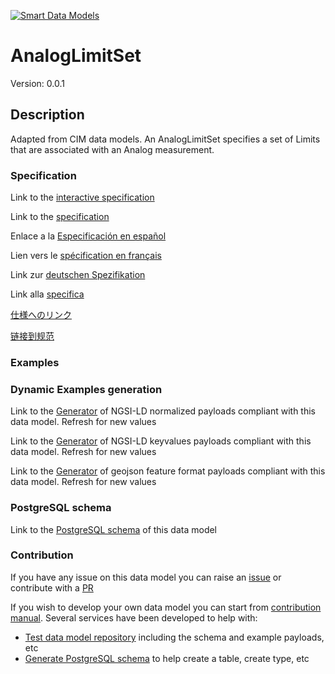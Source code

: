[![Smart Data Models](https://smartdatamodels.org/wp-content/uploads/2022/01/SmartDataModels_logo.png "Logo")](https://smartdatamodels.org)
# AnalogLimitSet
Version: 0.0.1

## Description 

Adapted from CIM data models. An AnalogLimitSet specifies a set of Limits that are associated with an Analog measurement.
### Specification

Link to the [interactive specification](https://swagger.lab.fiware.org/?url=https://smart-data-models.github.io/dataModel.EnergyCIM/AnalogLimitSet/swagger.yaml)

Link to the [specification](https://github.com/smart-data-models/dataModel.EnergyCIM/blob/master/AnalogLimitSet/doc/spec.md)

Enlace a la [Especificación en español](https://github.com/smart-data-models/dataModel.EnergyCIM/blob/master/AnalogLimitSet/doc/spec_ES.md)

Lien vers le [spécification en français](https://github.com/smart-data-models/dataModel.EnergyCIM/blob/master/AnalogLimitSet/doc/spec_FR.md)

Link zur [deutschen Spezifikation](https://github.com/smart-data-models/dataModel.EnergyCIM/blob/master/AnalogLimitSet/doc/spec_DE.md)

Link alla [specifica](https://github.com/smart-data-models/dataModel.EnergyCIM/blob/master/AnalogLimitSet/doc/spec_IT.md)

[仕様へのリンク](https://github.com/smart-data-models/dataModel.EnergyCIM/blob/master/AnalogLimitSet/doc/spec_JA.md)

[链接到规范](https://github.com/smart-data-models/dataModel.EnergyCIM/blob/master/AnalogLimitSet/doc/spec_ZH.md)
### Examples
### Dynamic Examples generation

Link to the [Generator](https://smartdatamodels.org/extra/ngsi-ld_generator.php?schemaUrl=https://raw.githubusercontent.com/smart-data-models/dataModel.EnergyCIM/master/AnalogLimitSet/schema.json&email=info@smartdatamodels.org) of NGSI-LD normalized payloads compliant with this data model. Refresh for new values

Link to the [Generator](https://smartdatamodels.org/extra/ngsi-ld_generator_keyvalues.php?schemaUrl=https://raw.githubusercontent.com/smart-data-models/dataModel.EnergyCIM/master/AnalogLimitSet/schema.json&email=info@smartdatamodels.org) of NGSI-LD keyvalues payloads compliant with this data model. Refresh for new values

Link to the [Generator](https://smartdatamodels.org/extra/geojson_features_generator.php?schemaUrl=https://raw.githubusercontent.com/smart-data-models/dataModel.EnergyCIM/master/AnalogLimitSet/schema.json&email=info@smartdatamodels.org) of geojson feature format payloads compliant with this data model. Refresh for new values
### PostgreSQL schema

Link to the [PostgreSQL schema](https://smart-data-models.github.io/dataModel.EnergyCIM/AnalogLimitSet/schema.sql) of this data model
### Contribution

 If you have any issue on this data model you can raise an [issue](https://github.com/smart-data-models/dataModel.EnergyCIM/issues)  or contribute with a [PR](https://github.com/smart-data-models/dataModel.EnergyCIM/pulls)

 If you wish to develop your own data model you can start from [contribution manual](https://bit.ly/contribution_manual). Several services have been developed to help with: 
 - [Test data model repository](https://smartdatamodels.org/index.php/data-models-contribution-api/) including the schema and example payloads, etc
 - [Generate PostgreSQL schema](https://smartdatamodels.org/index.php/sql-service/) to help create a table, create type, etc